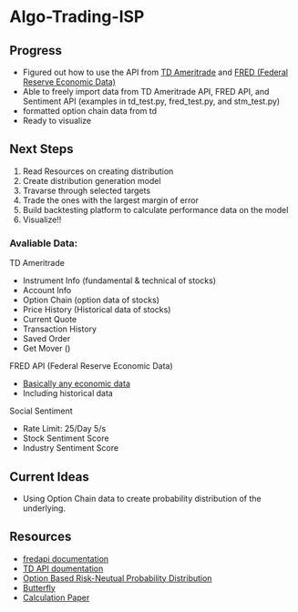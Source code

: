 # Algo-Trading-ISP

## Progress

- Figured out how to use the API from [TD Ameritrade](https://developer.tdameritrade.com/) and [FRED (Federal Reserve Economic Data)](https://fred.stlouisfed.org/docs/api/fred/)
- Able to freely import data from TD Ameritrade API, FRED API, and Sentiment API (examples in td_test.py, fred_test.py, and stm_test.py)
- formatted option chain data from td
- Ready to visualize

## Next Steps

1. Read Resources on creating distribution
2. Create distribution generation model
3. Travarse through selected targets
4. Trade the ones with the largest margin of error
5. Build backtesting platform to calculate performance data on the model
6. Visualize!!

### Avaliable Data:

TD Ameritrade
- Instrument Info (fundamental & technical of stocks)
- Account Info
- Option Chain (option data of stocks)
- Price History (Historical data of stocks)
- Current Quote
- Transaction History
- Saved Order
- Get Mover ()

FRED API (Federal Reserve Economic Data)
- [Basically any economic data](https://fred.stlouisfed.org/)
- Including historical data

Social Sentiment
- Rate Limit: 25/Day 5/s
- Stock Sentiment Score
- Industry Sentiment Score

## Current Ideas
- Using Option Chain data to create probability distribution of the underlying.

## Resources
- [fredapi documentation](https://github.com/mortada/fredapi)
- [TD API doumentation](url)
- [Option Based Risk-Neutual Probability Distribution](https://www.newyorkfed.org/medialibrary/media/research/staff_reports/sr677.pdf)
- [Butterfly](https://www.morganstanley.com/content/dam/msdotcom/en/assets/pdfs/Options_Probabilities_Exhibit_Link.pdf)
- [Calculation Paper](https://www.bankofengland.co.uk/-/media/boe/files/ccbs/resources/deriving-option-implied-probability-densities-for-foreign-exchange-markets.pdf)
